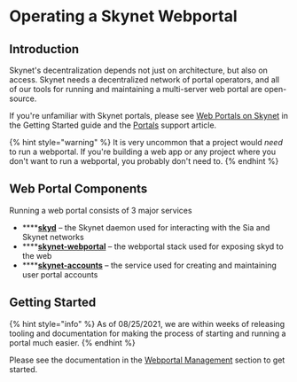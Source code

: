 # Operating a Skynet Webportal

## Introduction

Skynet's decentralization depends not just on architecture, but also on access. Skynet needs a decentralized network of portal operators, and all of our tools for running and maintaining a multi-server web portal are open-source.

If you're unfamiliar with Skynet portals, please see [Web Portals on Skynet](https://support.siasky.net/getting-started/web-portals-on-skynet) in the Getting Started guide and the [Portals](https://support.siasky.net/key-concepts/skynet-portals) support article.

{% hint style="warning" %}
It is very uncommon that a project would _need_ to run a webportal. If you're building a web app or any project where you don't want to run a webportal, you probably don't need to.
{% endhint %}

## Web Portal Components

Running a web portal consists of 3 major services

* ****[**skyd**](https://gitlab.com/SkynetLabs/skyd) – the Skynet daemon used for interacting with the Sia and Skynet networks
* ****[**skynet-webportal**](https://github.com/SkynetLabs/skynet-webportal) – the webportal stack used for exposing skyd to the web
* ****[**skynet-accounts**](https://github.com/SkynetLabs/skynet-accounts) – the service used for creating and maintaining user portal accounts

## Getting Started

{% hint style="info" %}
As of 08/25/2021, we are within weeks of releasing tooling and documentation for making the process of starting and running a portal much easier.
{% endhint %}

Please see the documentation in the [Webportal Management](../webportal-management/requirements.md) section to get started.
